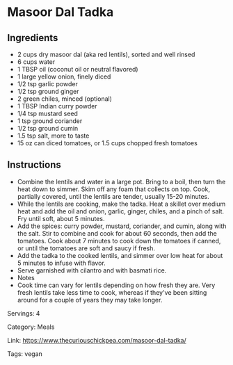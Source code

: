 # Masoor Dal Tadka

## Ingredients

- 2 cups dry masoor dal (aka red lentils), sorted and well rinsed
- 6 cups water
- 1 TBSP oil (coconut oil or neutral flavored)
- 1 large yellow onion, finely diced
- 1/2 tsp garlic powder
- 1/2 tsp ground ginger
- 2 green chiles, minced (optional)
- 1 TBSP Indian curry powder
- 1/4 tsp mustard seed
- 1 tsp ground coriander
- 1/2 tsp ground cumin
- 1.5 tsp salt, more to taste
- 15 oz can diced tomatoes, or 1.5 cups chopped fresh tomatoes

## Instructions

- Combine the lentils and water in a large pot. Bring to a boil, then turn the heat down to simmer. Skim off any foam that collects on top. Cook, partially covered, until the lentils are tender, usually 15-20 minutes.
- While the lentils are cooking, make the tadka. Heat a skillet over medium heat and add the oil and onion, garlic, ginger, chiles, and a pinch of salt. Fry until soft, about 5 minutes.
- Add the spices: curry powder, mustard, coriander, and cumin, along with the salt. Stir to combine and cook for about 60 seconds, then add the tomatoes. Cook about 7 minutes to cook down the tomatoes if canned, or until the tomatoes are soft and saucy if fresh.
- Add the tadka to the cooked lentils, and simmer over low heat for about 5 minutes to infuse with flavor.
- Serve garnished with cilantro and with basmati rice.
- Notes
- Cook time can vary for lentils depending on how fresh they are. Very fresh lentils take less time to cook, whereas if they've been sitting around for a couple of years they may take longer.

Servings: 4

Category: Meals

Link: https://www.thecuriouschickpea.com/masoor-dal-tadka/

Tags: vegan

